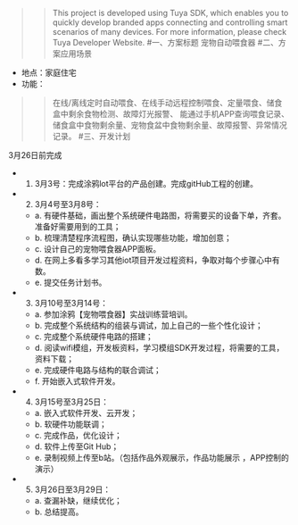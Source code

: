 >>This project is developed using Tuya SDK, which enables you to quickly develop branded apps connecting and controlling smart scenarios of many devices.
For more information, please check Tuya Developer Website.
#一、方案标题
>>宠物自动喂食器
#二、方案应用场景
* 地点：家庭住宅
* 功能：
>>在线/离线定时自动喂食、在线手动远程控制喂食、定量喂食、储食盒中剩余食物检测、故障灯光报警、
>>能通过手机APP查询喂食记录、储食盒中食物剩余量、宠物食盆中食物剩余量、故障报警、异常情况记录。
#三、开发计划

3月26日前完成
* 1) 3月3号：完成涂鸦lot平台的产品创建。完成gitHub工程的创建。
* 2) 3月4号至3月8号：
    * a. 有硬件基础，画出整个系统硬件电路图，将需要买的设备下单，齐套。准备好需要用到的工具；
    * b. 梳理清楚程序流程图，确认实现哪些功能，增加创意；
    * c. 设计自己的宠物喂食器APP面板。
    * d. 在网上多看多学习其他iot项目开发过程资料，争取对每个步骤心中有数。
    * e. 提交任务计划书。
* 3) 3月10号至3月14号：
    * a. 参加涂鸦【宠物喂食器】实战训练营培训。
    * b. 完成整个系统结构的组装与调试，加上自己的一些个性化设计；
    * c. 完成整个系统硬件电路的搭建；
    * d. 阅读wifi模组，开发板资料，学习模组SDK开发过程，将需要的工具，资料下载；
    * e. 完成硬件电路与结构的联合调试；
    * f. 开始嵌入式软件开发。
* 4) 3月15号至3月25日：
    * a. 嵌入式软件开发、云开发；
    * b. 软硬件功能联调；
    * c. 完成作品，优化设计；
    * d. 软件上传至Git Hub；
    * e. 录制视频上传至b站。（包括作品外观展示，作品功能展示 ，APP控制的演示）
* 5) 3月26日至3月29日：
    * a. 查漏补缺，继续优化；
    * b. 总结提高。


